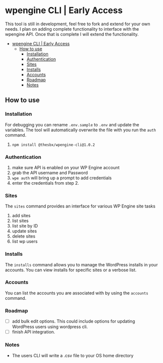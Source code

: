 # wpengine CLI | Early Access

This tool is still in development, feel free to fork and extend for your own needs. I plan on adding complete functionality to interface with the wpengine API. Once that is complete I will extend the functionality.

- [wpengine CLI | Early Access](#wpengine-cli--early-access)
  - [How to use](#how-to-use)
    - [Installation](#installation)
    - [Authentication](#authentication)
    - [Sites](#sites)
    - [Installs](#installs)
    - [Accounts](#accounts)
    - [Roadmap](#roadmap)
    - [Notes](#notes)

## How to use

### Installation

For debugging you can rename `.env.sample` to `.env` and update the variables. The tool will automatically overwrite the file with you run the `auth` command.

1. `npm install @thesbx/wpengine-cli@1.0.2`

### Authentication

1. make sure API is enabled on your WP Engine account
2. grab the API username and Password
3. ```wpe auth``` will bring up a prompt to add credentials
4. enter the credentials from step 2.

### Sites

The ```sites``` command provides an interface for various WP Engine site tasks

1. add sites
2. list sites
3. list site by ID
4. update sites
5. delete sites
6. list wp users

### Installs

The ```installs``` command allows you to manage the WordPress installs in your accounts.
You can view installs for specific sites or a verbose list.

### Accounts

You can list the accounts you are associated with by using the ```accounts``` command.

### Roadmap

- [ ] add bulk edit options. This could include options for updating WordPress users using wordpress cli.
- [ ] finish API integration.

### Notes

- The users CLI will write a .csv file to your OS home directory
